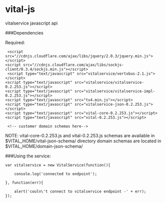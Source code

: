 vital-js
========

vitalservice javascript api


###Dependencies

Required:

	 <script src="//cdnjs.cloudflare.com/ajax/libs/jquery/2.0.3/jquery.min.js"></script>
    <script src="//cdnjs.cloudflare.com/ajax/libs/sockjs-client/0.3.4/sockjs.min.js"></script>
	 <script type="text/javascript" src="vitalservice/vertxbus-2.1.js"></script>
    <script type="text/javascript" src="vitalservice/vitalservice-0.2.253.js"></script>
    <script type="text/javascript" src="vitalservice/vitalservice-impl-0.2.253.js"></script>
    <script type="text/javascript" src="tv4.min.js"></script>
    <script type="text/javascript" src="vitalservice-json-0.2.253.js"></script>
    <script type="text/javascript" src="vital-core-0.2.253.js"></script>
    <script type="text/javascript" src="vital-0.2.253.js"></script>

	 <!-- customer domain schemas here-->

NOTE: vital-core-0.2.253.js and vital-0.2.253.js schemas are available in $VITAL_HOME/vital-json-schema/ directory
      domain schemas are located in $VITAL_HOME/domain-json-schema/

###Using the service:

    var vitalservice = new VitalService(function(){

        console.log('connected to endpoint');
  
	}, function(err){
	
		alert('couln\'t connect to vitalservice endpoint -' + err);
	});